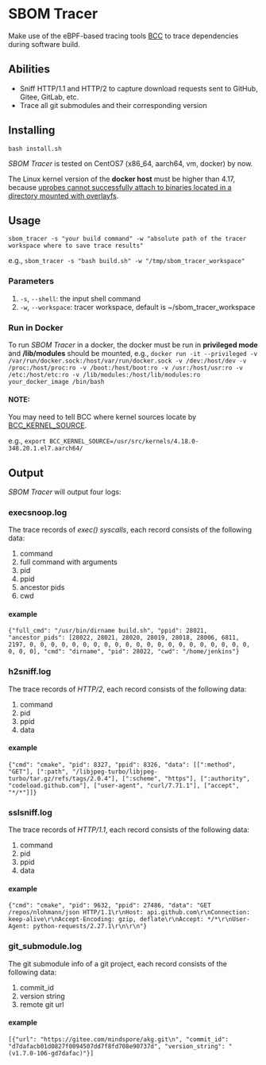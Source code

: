 # SBOM Tracer
Make use of the eBPF-based tracing tools [BCC](https://github.com/iovisor/bcc) to trace dependencies during software build.

## Abilities
* Sniff HTTP/1.1 and HTTP/2 to capture download requests sent to GitHub, Gitee, GitLab, etc.
* Trace all git submodules and their corresponding version

## Installing
`bash install.sh`

*SBOM Tracer* is tested on CentOS7 (x86_64, aarch64, vm, docker) by now.

The Linux kernel version of the **docker host** must be higher than 4.17, because [uprobes cannot successfully attach to binaries located in a directory
mounted with overlayfs](https://github.com/torvalds/linux/commit/f0a2aa5a2a406d0a57aa9b320ffaa5538672b6c5).

## Usage
`sbom_tracer -s "your build command" -w "absolute path of the tracer workspace where to save trace results"`

e.g., `sbom_tracer -s "bash build.sh" -w "/tmp/sbom_tracer_workspace"`
### Parameters
1. `-s`, `--shell`: the input shell command
2. `-w`, `--workspace`: tracer workspace, default is ~/sbom_tracer_workspace

### Run in Docker
To run *SBOM Tracer* in a docker, the docker must be run in **privileged mode** and **/lib/modules** should be mounted, e.g., 
`docker run -it --privileged -v /var/run/docker.sock:/host/var/run/docker.sock -v /dev:/host/dev -v /proc:/host/proc:ro -v /boot:/host/boot:ro -v /usr:/host/usr:ro -v /etc:/host/etc:ro -v /lib/modules:/host/lib/modules:ro your_docker_image /bin/bash`

#### NOTE:
You may need to tell BCC where kernel sources locate by [BCC_KERNEL_SOURCE](https://github.com/iovisor/bcc/blob/master/docs/reference_guide.md#1-kernel-source-directory).

e.g., `export BCC_KERNEL_SOURCE=/usr/src/kernels/4.18.0-348.20.1.el7.aarch64/`

## Output
*SBOM Tracer* will output four logs:
### execsnoop.log
The trace records of *exec() syscalls*, each record consists of the following data:
1. command
2. full command with arguments
3. pid
4. ppid
5. ancestor pids
6. cwd
#### example
`{"full_cmd": "/usr/bin/dirname build.sh", "ppid": 28021, "ancestor_pids": [28022, 28021, 28020, 28019, 28018, 28006, 6811, 2197, 0, 0, 0, 0, 0, 0, 0, 0, 0, 0, 0, 0, 0, 0, 0, 0, 0, 0, 0, 0, 0, 0, 0, 0], "cmd": "dirname", "pid": 28022, "cwd": "/home/jenkins"}`
### h2sniff.log
The trace records of *HTTP/2*, each record consists of the following data:
1. command
2. pid
3. ppid
4. data
#### example
`{"cmd": "cmake", "pid": 8327, "ppid": 8326, "data": [[":method", "GET"], [":path", "/libjpeg-turbo/libjpeg-turbo/tar.gz/refs/tags/2.0.4"], [":scheme", "https"], [":authority", "codeload.github.com"], ["user-agent", "curl/7.71.1"], ["accept", "*/*"]]}`
### sslsniff.log
The trace records of *HTTP/1.1*, each record consists of the following data:
1. command
2. pid
3. ppid
4. data
#### example
`{"cmd": "cmake", "pid": 9632, "ppid": 27486, "data": "GET /repos/nlohmann/json HTTP/1.1\r\nHost: api.github.com\r\nConnection: keep-alive\r\nAccept-Encoding: gzip, deflate\r\nAccept: */*\r\nUser-Agent: python-requests/2.27.1\r\n\r\n"}`
### git_submodule.log
The git submodule info of a git project, each record consists of the following data:
1. commit_id
2. version string
3. remote git url
#### example
`[{"url": "https://gitee.com/mindspore/akg.git\n", "commit_id": "d7dafacb01d0827f0094507dd7f8fd708e90737d", "version_string": "(v1.7.0-106-gd7dafac)"}]`
